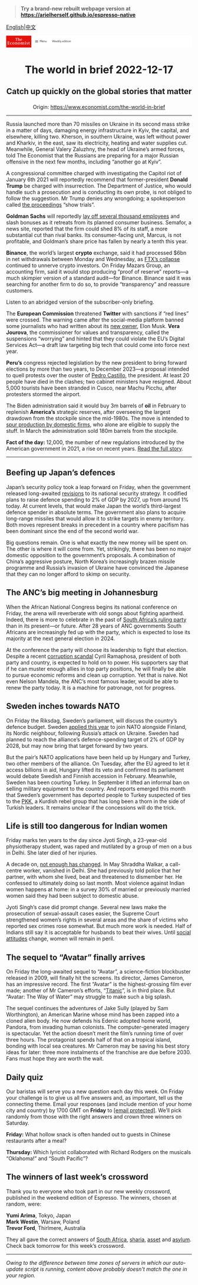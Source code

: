 > **Try a brand-new rebuilt webpage version at https://arielherself.github.io/espresso-native**

[English](https://github.com/arielherself/espresso/blob/main/README.md)|[中文](https://github-com.translate.goog/arielherself/espresso/blob/main/README.md?_x_tr_sl=en&_x_tr_tl=zh-CN&_x_tr_hl=zh-CN&_x_tr_pto=wapp)



![The Economist](menubar.png)

# <p align="center">The world in brief 2022-12-17</p>

## <p align="center">Catch up quickly on the global stories that matter</p>

<p align="center">Origin: <a href="https://www.economist.com/the-world-in-brief">https://www.economist.com/the-world-in-brief</a><hr>

Russia launched more than 70 missiles on Ukraine in its second mass strike in a matter of days, damaging energy infrastructure in Kyiv, the capital, and elsewhere, killing two. Kherson, in southern Ukraine, was left without power and Kharkiv, in the east, saw its electricity, heating and water supplies cut. Meanwhile, General Valery Zaluzhny, the head of Ukraine’s armed forces, told The Economist that the Russians are preparing for a major Russian offensive in the next few months, including “another go at Kyiv”.

A congressional committee charged with investigating the Capitol riot of January 6th 2021 will reportedly recommend that former-president <strong>Donald Trump</strong> be charged with insurrection. The Department of Justice, who would handle such a prosecution and is conducting its own probe, is not obliged to follow the suggestion. Mr Trump denies any wrongdoing; a spokesperson called [the proceedings](https://www.economist.com/united-states/2022/06/10/congresss-capitol-riot-hearing-confirms-donald-trumps-complicity) “show trials”.

<strong>Goldman Sachs</strong> will reportedly [lay off several thousand employees](https://www.economist.com/business/2022/12/04/is-a-white-collar-recession-looming) and slash bonuses as it retreats from its planned consumer business. Semafor, a news site, reported that the firm could shed 8% of its staff, a more substantial cut than rival banks. Its consumer-facing unit, Marcus, is not profitable, and Goldman’s share price has fallen by nearly a tenth this year.

<strong>Binance</strong>, the world’s largest <strong>crypto</strong> exchange, said it had processed $6bn in net withdrawals between Monday and Wednesday, as [FTX’s collapse](https://www.economist.com/finance-and-economics/2022/12/13/the-game-is-up-for-sam-bankman-fried) continued to unnerve crypto investors. On Friday Mazars Group, an accounting firm, said it would stop producing “proof of reserve” reports—a much skimpier version of a standard audit—for Binance. Binance said it was searching for another firm to do so, to provide “transparency” and reassure customers.

Listen to an abridged version of the subscriber-only briefing.

The <strong>European Commission</strong> threatened <strong>Twitter</strong> with sanctions if “red lines” were crossed. The warning came after the social-media platform banned some journalists who had written about its [new owner](https://www.economist.com/united-states/2022/12/01/elon-musk-is-showing-what-a-waste-of-time-twitter-can-be), Elon Musk. <strong>Vera Jourova</strong>, the commissioner for values and transparency, called the suspensions “worrying” and hinted that they could violate the EU’s Digital Services Act—a draft law targeting big tech that could come into force next year.

<strong>Peru’s</strong> congress rejected legislation by the new president to bring forward elections by more than two years, to December 2023—a proposal intended to quell protests over the ouster of [Pedro Castillo](https://www.economist.com/the-americas/2022/12/07/after-a-bungled-coup-attempt-perus-president-falls), the president. At least 20 people have died in the clashes; two cabinet ministers have resigned. About 5,000 tourists have been stranded in Cusco, near Machu Picchu, after protesters stormed the airport.

The Biden administration said it would buy 3m barrels of <strong>oil</strong> in February to replenish <strong>America’s</strong> strategic reserves, after overseeing the largest drawdown from the stockpile since the mid-1980s. The move is intended to [spur production by domestic firms](https://www.economist.com/graphic-detail/2022/03/28/will-americas-shale-producers-make-up-for-untradeable-russian-oil), who alone are eligible to supply the stuff. In March the administration sold 180m barrels from the stockpile.

<strong>Fact of the day: </strong>12,000, the number of new regulations introduced by the American government in 2021, a rise on recent years. [Read the full story](https://www.economist.com/leaders/2022/12/14/why-are-the-rich-worlds-politicians-giving-up-on-economic-growth).

----------

## Beefing up Japan’s defences

Japan’s security policy took a leap forward on Friday, when the government released long-awaited [revisions](https://www.economist.com/asia/2022/09/15/war-in-ukraine-has-bolstered-japans-support-for-a-stronger-army) to its national security strategy. It codified plans to raise defence spending to 2% of GDP by 2027, up from around 1% today. At current levels, that would make Japan the world’s third-largest defence spender in absolute terms. The government also plans to acquire long-range missiles that would allow it to strike targets in enemy territory. Both moves represent breaks in precedent in a country where pacifism has been dominant since the end of the second world war. 

Big questions remain. One is what exactly the new money will be spent on. The other is where it will come from. Yet, strikingly, there has been no major domestic opposition to the government’s proposals. A combination of China’s aggressive posture, North Korea’s increasingly brazen missile programme and Russia’s invasion of Ukraine have convinced the Japanese that they can no longer afford to skimp on security.

## The ANC’s big meeting in Johannesburg

When the African National Congress begins its national conference on Friday, the arena will reverberate with old songs about fighting apartheid. Indeed, there is more to celebrate in the past of [South Africa’s ruling party](https://www.economist.com/middle-east-and-africa/2022/12/08/cyril-ramaphosa-is-contesting-efforts-to-oust-him) than in its present—or future. After 28 years of ANC governments South Africans are increasingly fed up with the party, which is expected to lose its majority at the next general election in 2024. 

At the conference the party will choose its leadership to fight that election. Despite a recent [corruption scandal](https://www.economist.com/middle-east-and-africa/2022/06/23/allegations-of-impropriety-weaken-south-africas-president) Cyril Ramaphosa, president of both party and country, is expected to hold on to power. His supporters say that if he can muster enough allies in top party positions, he will finally be able to pursue economic reforms and clean up corruption. Yet that is naive. Not even Nelson Mandela, the ANC’s most famous leader, would be able to renew the party today. It is a machine for patronage, not for progress.

## Sweden inches towards NATO

On Friday the Riksdag, Sweden’s parliament, will discuss the country’s defence budget. Sweden [applied this year](https://www.economist.com/europe/2022/05/12/sweden-is-following-finlands-lead-on-joining-nato) to join NATO alongside Finland, its Nordic neighbour, following Russia’s attack on Ukraine. Sweden had planned to reach the alliance’s defence-spending target of 2% of GDP by 2028, but may now bring that target forward by two years.

But the pair’s NATO applications have been held up by Hungary and Turkey, two other members of the alliance. On Tuesday, after the EU agreed to let it access billions in aid, Hungary lifted its veto and confirmed its parliament would debate Swedish and Finnish accession in February. Meanwhile, Sweden has been courting Turkey. In September it lifted an informal ban on selling military equipment to the country. And reports emerged this month that Sweden’s government has deported people to Turkey suspected of ties to the [PKK](https://www.economist.com/the-economist-explains/2022/06/28/what-is-the-pkk), a Kurdish rebel group that has long been a thorn in the side of Turkish leaders. It remains unclear if the concessions will do the trick. 

## Life is still too dangerous for Indian women

Friday marks ten years to the day since Jyoti Singh, a 23-year-old physiotherapy student, was raped and mutilated by a group of men on a bus in Delhi. She later died of her injuries. 

A decade on, [not enough has changed](https://www.economist.com/asia/2022/11/29/what-two-crimes-reveal-about-violence-against-indian-women). In May Shraddha Walkar, a call-centre worker, vanished in Delhi. She had previously told police that her partner, with whom she lived, beat and threatened to dismember her. He confessed to ultimately doing so last month. Most violence against Indian women happens at home: in a survey 30% of married or previously married women said they had been subject to domestic abuse.

Jyoti Singh’s case did prompt change. Several new laws make the prosecution of sexual-assault cases easier, the Supreme Court strengthened women’s rights in several areas and the share of victims who reported sex crimes rose somewhat. But much more work is needed. Half of Indians still say it is acceptable for husbands to beat their wives. Until [social attitudes](https://www.economist.com/graphic-detail/2019/02/05/how-indias-men-can-learn-to-treat-women-better) change, women will remain in peril.

## The sequel to “Avatar” finally arrives

On Friday the long-awaited sequel to “Avatar”, a science-fiction blockbuster released in 2009, will finally hit the screens. Its director, James Cameron, has an impressive record. The first “Avatar” is the highest-grossing film ever made; another of Mr Cameron’s efforts, “[Titanic](https://www.economist.com/culture/2022/11/23/twenty-five-years-on-titanic-feels-like-a-prophecy)”, is in third place. But “Avatar: The Way of Water” may struggle to make such a big splash. 

The sequel continues the adventures of Jake Sully (played by Sam Worthington), an American Marine whose mind has been zapped into a cloned alien body. He now defends his Edenic adopted home world, Pandora, from invading human colonists. The computer-generated imagery is spectacular. Yet the action doesn’t merit the film’s running time of over three hours. The protagonist spends half of that on a tropical island, bonding with local sea creatures. Mr Cameron may be saving his best story ideas for later: three more instalments of the franchise are due before 2030. Fans must hope they are worth the wait.

## Daily quiz

Our baristas will serve you a new question each day this week. On Friday your challenge is to give us all five answers and, as important, tell us the connecting theme. Email your responses (and include mention of your home city and country) by 1700 GMT on <strong>Friday</strong> to [<span class="__cf_email__" data-cfemail="ffae8a9685ba8c8f8d9a8c8c90bf9a9c90919092968c8bd19c9092">[email&#160;protected]</span>](https://mail.google.com/mail/?view=cm&amp;fs=1&amp;tf=1&amp;to=QuizEspresso@economist.com). We’ll pick randomly from those with the right answers and crown three winners on Saturday.

<strong>Friday:</strong> What hollow snack is often handed out to guests in Chinese restaurants after a meal?

<strong>Thursday: </strong>Which lyricist collaborated with Richard Rodgers on the musicals “Oklahoma!” and “South Pacific”?

## The winners of last week’s crossword

Thank you to everyone who took part in our new weekly crossword, published in the weekend edition of Espresso. The winners, chosen at random, were: 

<strong>Yumi Arima</strong>, Tokyo, Japan  
<strong>Mark Westin</strong>, Warsaw, Poland  
<strong>Trevor Ford</strong>, Thirlmere, Australia

They all gave the correct answers of [South Africa](https://www.economist.com/middle-east-and-africa/2022/12/08/cyril-ramaphosa-is-contesting-efforts-to-oust-him), [sharia](https://www.economist.com/middle-east-and-africa/2022/12/04/irans-rattled-government-may-be-backing-down), [asset](https://www.economist.com/leaders/2022/12/08/investing-in-an-era-of-higher-interest-rates-and-scarcer-capital) and [asylum](https://www.economist.com/britain/2022/12/08/asylum-claims-by-albanians-spark-debate-over-a-landmark-british-law). Check back tomorrow for this week’s crossword.

----------

*Owing to the difference between time zones of servers in which our auto-update script is running, content above probably doesn't match the one in your region.*
